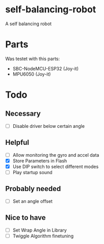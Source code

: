 # self-balancing-robot
A self balancing robot

# Parts
Was testet with this parts:
 - SBC-NodeMCU-ESP32 (Joy-it)
 - MPU6050 (Joy-it)

# Todo
## Necessary
 - [ ] Disable driver below certain angle
## Helpful
 - [ ] Allow monitoring the gyro and accel data
 - [x] Store Parameters in Flash
 - [x] Use DIP switch to select different modes
 - [ ] Play startup sound
## Probably needed
 - [ ] Set an angle offset 
## Nice to have
 - [ ] Set Wrap Angle in Library
 - [ ] Twiggle Algorithm finetuning
